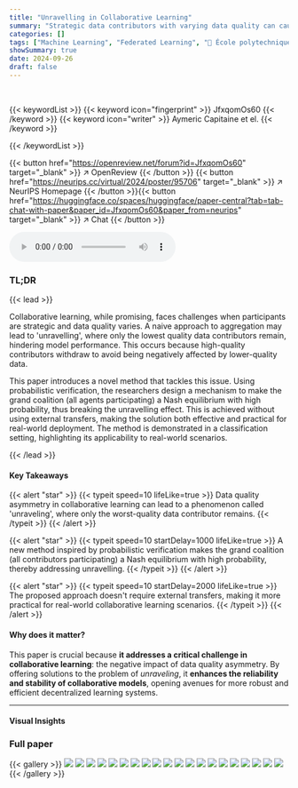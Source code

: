```yaml
---
title: "Unravelling in Collaborative Learning"
summary: "Strategic data contributors with varying data quality can cause collaborative learning systems to 'unravel', but a novel probabilistic verification method effectively mitigates this, ensuring a stable..."
categories: []
tags: ["Machine Learning", "Federated Learning", "🏢 École polytechnique",]
showSummary: true
date: 2024-09-26
draft: false
---
```


<br>

{{< keywordList >}}
{{< keyword icon="fingerprint" >}} JfxqomOs60 {{< /keyword >}}
{{< keyword icon="writer" >}} Aymeric Capitaine et el. {{< /keyword >}}
 
{{< /keywordList >}}

{{< button href="https://openreview.net/forum?id=JfxqomOs60" target="_blank" >}}
↗ OpenReview
{{< /button >}}
{{< button href="https://neurips.cc/virtual/2024/poster/95706" target="_blank" >}}
↗ NeurIPS Homepage
{{< /button >}}{{< button href="https://huggingface.co/spaces/huggingface/paper-central?tab=tab-chat-with-paper&paper_id=JfxqomOs60&paper_from=neurips" target="_blank" >}}
↗ Chat
{{< /button >}}



<audio controls>
    <source src="https://ai-paper-reviewer.com/JfxqomOs60/podcast.wav" type="audio/wav">
    Your browser does not support the audio element.
</audio>


### TL;DR


{{< lead >}}

Collaborative learning, while promising, faces challenges when participants are strategic and data quality varies.  A naive approach to aggregation may lead to 'unravelling', where only the lowest quality data contributors remain, hindering model performance. This occurs because high-quality contributors withdraw to avoid being negatively affected by lower-quality data. 

This paper introduces a novel method that tackles this issue. Using probabilistic verification, the researchers design a mechanism to make the grand coalition (all agents participating) a Nash equilibrium with high probability, thus breaking the unravelling effect.  This is achieved without using external transfers, making the solution both effective and practical for real-world deployment. The method is demonstrated in a classification setting, highlighting its applicability to real-world scenarios.

{{< /lead >}}


#### Key Takeaways

{{< alert "star" >}}
{{< typeit speed=10 lifeLike=true >}} Data quality asymmetry in collaborative learning can lead to a phenomenon called 'unraveling', where only the worst-quality data contributor remains. {{< /typeit >}}
{{< /alert >}}

{{< alert "star" >}}
{{< typeit speed=10 startDelay=1000 lifeLike=true >}} A new method inspired by probabilistic verification makes the grand coalition (all contributors participating) a Nash equilibrium with high probability, thereby addressing unravelling. {{< /typeit >}}
{{< /alert >}}

{{< alert "star" >}}
{{< typeit speed=10 startDelay=2000 lifeLike=true >}} The proposed approach doesn't require external transfers, making it more practical for real-world collaborative learning scenarios. {{< /typeit >}}
{{< /alert >}}

#### Why does it matter?
This paper is crucial because **it addresses a critical challenge in collaborative learning**: the negative impact of data quality asymmetry.  By offering solutions to the problem of *unraveling*, it **enhances the reliability and stability of collaborative models**, opening avenues for more robust and efficient decentralized learning systems.

------
#### Visual Insights







### Full paper

{{< gallery >}}
<img src="https://ai-paper-reviewer.com/JfxqomOs60/1.png" class="grid-w50 md:grid-w33 xl:grid-w25" />
<img src="https://ai-paper-reviewer.com/JfxqomOs60/2.png" class="grid-w50 md:grid-w33 xl:grid-w25" />
<img src="https://ai-paper-reviewer.com/JfxqomOs60/3.png" class="grid-w50 md:grid-w33 xl:grid-w25" />
<img src="https://ai-paper-reviewer.com/JfxqomOs60/4.png" class="grid-w50 md:grid-w33 xl:grid-w25" />
<img src="https://ai-paper-reviewer.com/JfxqomOs60/5.png" class="grid-w50 md:grid-w33 xl:grid-w25" />
<img src="https://ai-paper-reviewer.com/JfxqomOs60/6.png" class="grid-w50 md:grid-w33 xl:grid-w25" />
<img src="https://ai-paper-reviewer.com/JfxqomOs60/7.png" class="grid-w50 md:grid-w33 xl:grid-w25" />
<img src="https://ai-paper-reviewer.com/JfxqomOs60/8.png" class="grid-w50 md:grid-w33 xl:grid-w25" />
<img src="https://ai-paper-reviewer.com/JfxqomOs60/9.png" class="grid-w50 md:grid-w33 xl:grid-w25" />
<img src="https://ai-paper-reviewer.com/JfxqomOs60/10.png" class="grid-w50 md:grid-w33 xl:grid-w25" />
<img src="https://ai-paper-reviewer.com/JfxqomOs60/11.png" class="grid-w50 md:grid-w33 xl:grid-w25" />
<img src="https://ai-paper-reviewer.com/JfxqomOs60/12.png" class="grid-w50 md:grid-w33 xl:grid-w25" />
<img src="https://ai-paper-reviewer.com/JfxqomOs60/13.png" class="grid-w50 md:grid-w33 xl:grid-w25" />
<img src="https://ai-paper-reviewer.com/JfxqomOs60/14.png" class="grid-w50 md:grid-w33 xl:grid-w25" />
<img src="https://ai-paper-reviewer.com/JfxqomOs60/15.png" class="grid-w50 md:grid-w33 xl:grid-w25" />
<img src="https://ai-paper-reviewer.com/JfxqomOs60/16.png" class="grid-w50 md:grid-w33 xl:grid-w25" />
<img src="https://ai-paper-reviewer.com/JfxqomOs60/17.png" class="grid-w50 md:grid-w33 xl:grid-w25" />
<img src="https://ai-paper-reviewer.com/JfxqomOs60/18.png" class="grid-w50 md:grid-w33 xl:grid-w25" />
<img src="https://ai-paper-reviewer.com/JfxqomOs60/19.png" class="grid-w50 md:grid-w33 xl:grid-w25" />
<img src="https://ai-paper-reviewer.com/JfxqomOs60/20.png" class="grid-w50 md:grid-w33 xl:grid-w25" />
{{< /gallery >}}